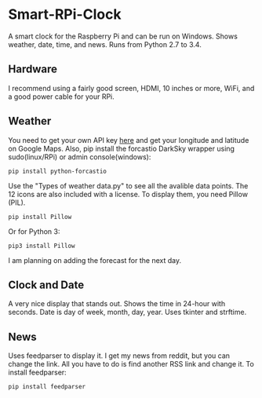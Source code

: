 # Smart-RPi-Clock
A smart clock for the Raspberry Pi and can be run on Windows. Shows weather, date, time, and news. Runs from Python 2.7 to 3.4.

## Hardware
I recommend using a fairly good screen, HDMI, 10 inches or more, WiFi, and a good power cable for your RPi.

## Weather

You need to get your own API key <a href="www.darksky.net/dev">here</a> and get your longitude and latitude on Google Maps. Also, pip install the forcastio DarkSky wrapper using sudo(linux/RPi) or admin console(windows):

    pip install python-forcastio
    
Use the "Types of weather data.py" to see all the avalible data points. The 12 icons are also included with a license. To display them, you need Pillow (PIL).

    pip install Pillow
    
Or for Python 3:

    pip3 install Pillow

I am planning on adding the forecast for the next day.

## Clock and Date

A very nice display that stands out. Shows the time in 24-hour with seconds. Date is day of week, month, day, year. Uses tkinter and strftime.

## News
Uses feedparser to display it. I get my news from reddit, but you can change the link. All you have to do is find another RSS link and change it. To install feedparser:

    pip install feedparser
    
